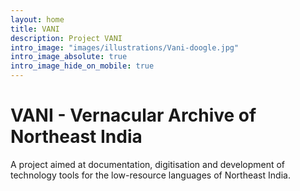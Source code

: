 ```yaml
---
layout: home
title: VANI
description: Project VANI
intro_image: "images/illustrations/Vani-doogle.jpg"
intro_image_absolute: true
intro_image_hide_on_mobile: true
---
```


# VANI - Vernacular Archive of Northeast India

A project aimed at documentation, digitisation and development of technology tools for the low-resource languages of Northeast India.
